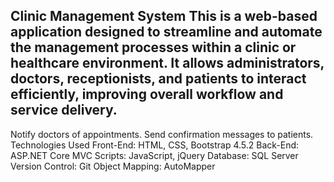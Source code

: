 Clinic Management System
This is a web-based application designed to streamline and automate the management processes within a clinic or healthcare environment. It allows administrators, doctors, receptionists, and patients to interact efficiently, improving overall workflow and service delivery.
-------------------------------------------------------------------------------------------------------------------------------------------------------------------------------------------------------------------------------------
Notify doctors of appointments.
Send confirmation messages to patients.
Technologies Used
Front-End: HTML, CSS, Bootstrap 4.5.2
Back-End: ASP.NET Core MVC
Scripts: JavaScript, jQuery
Database: SQL Server
Version Control: Git
Object Mapping: AutoMapper
